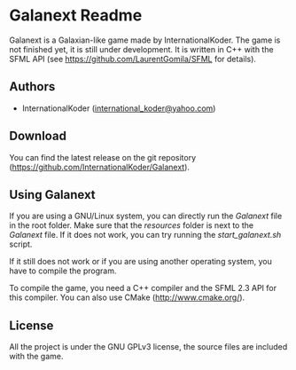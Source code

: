 Galanext Readme
===============

Galanext is a Galaxian-like game made by InternationalKoder.
The game is not finished yet, it is still under development. It is written in C++ with the SFML API (see https://github.com/LaurentGomila/SFML for details).
 
Authors
-------

- InternationalKoder (international_koder@yahoo.com)

Download
--------

You can find the latest release on the git repository (https://github.com/InternationalKoder/Galanext).

Using Galanext
--------------

If you are using a GNU/Linux system, you can directly run the *Galanext* file in the root folder. Make sure that the *resources* folder is next to the *Galanext* file. If it does not work, you can try running the *start_galanext.sh* script.

If it still does not work or if you are using another operating system, you have to compile the program.

To compile the game, you need a C++ compiler and the SFML 2.3 API for this compiler. You can also use CMake (http://www.cmake.org/).

License
-------

All the project is under the GNU GPLv3 license, the source files are included with the game.
